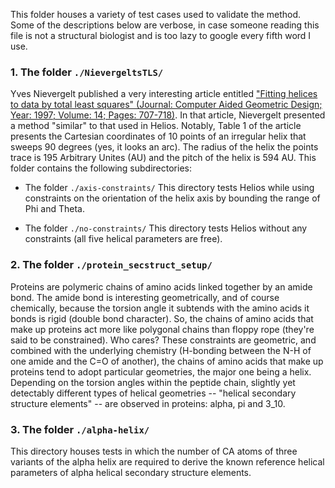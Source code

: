 This folder houses a variety of test cases used to validate the method. Some of the descriptions below are verbose, in case someone reading this file is not a structural biologist and is too lazy to google every fifth word I use.

### 1. The folder `./NievergeltsTLS/`
Yves Nievergelt published a very interesting article entitled ["Fitting helices to data by total least squares" (Journal: Computer Aided Geometric Design; Year: 1997; Volume: 14; Pages: 707-718)](https://www.sciencedirect.com/science/article/pii/S0167839696000581). In that article, Nievergelt presented a method "similar" to that used in Helios. Notably, Table 1 of the article presents the Cartesian coordinates of 10 points of an irregular helix that sweeps 90 degrees (yes, it looks an arc). The radius of the helix the points trace is 195 Arbitrary Unites (AU) and the pitch of the helix is 594 AU. This folder contains the following subdirectories:
- The folder `./axis-constraints/`
This directory tests Helios while using constraints on the orientation of the helix axis by bounding the range of Phi and Theta.
    
- The folder `./no-constraints/`
This directory tests Helios without any constraints (all five helical parameters are free).
    
### 2. The folder `./protein_secstruct_setup/`
Proteins are polymeric chains of amino acids linked together by an amide bond. The amide bond is interesting geometrically, and of course chemically, because the torsion angle it subtends with the amino acids it bonds is rigid (double bond character). So, the chains of amino acids that make up proteins act more like polygonal chains than floppy rope (they're said to be constrained). Who cares? These constraints are geometric, and combined with the underlying chemistry (H-bonding between the N-H of one amide and the C=O of another), the chains of amino acids that make up proteins tend to adopt particular geometries, the major
one being a helix. Depending on the torsion angles within the peptide chain, slightly yet detectably different types of helical geometries --
"helical secondary structure elements" -- are observed in proteins: alpha, pi and 3_10.
    
### 3. The folder `./alpha-helix/`
This directory houses tests in which the number of CA atoms of three variants of the alpha helix are required to derive the known reference helical parameters of alpha helical secondary structure elements.